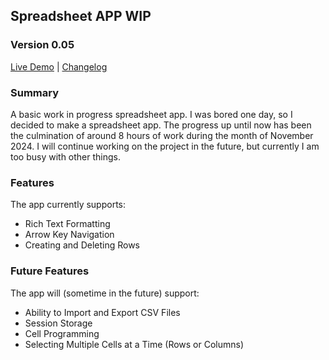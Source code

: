 ## Spreadsheet APP WIP
### Version 0.05
[Live Demo](https://zhenry3.github.io/spreadsheet-app-wip/) | [Changelog](https://zhenry3.github.io/spreadsheet-app-wip/changelog.txt)
### Summary
A basic work in progress spreadsheet app.
I was bored one day, so I decided to make a spreadsheet app. The progress up until now has been the culmination of around 8 hours of work during the month of November 2024.
I will continue working on the project in the future, but currently I am too busy with other things.

### Features
The app currently supports:
* Rich Text Formatting
* Arrow Key Navigation
* Creating and Deleting Rows

### Future Features
The app will (sometime in the future) support:
* Ability to Import and Export CSV Files
* Session Storage
* Cell Programming
* Selecting Multiple Cells at a Time (Rows or Columns)
